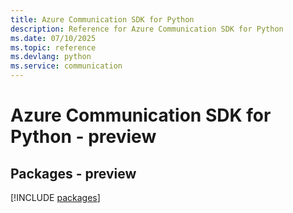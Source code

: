 ```yaml
---
title: Azure Communication SDK for Python
description: Reference for Azure Communication SDK for Python
ms.date: 07/10/2025
ms.topic: reference
ms.devlang: python
ms.service: communication
---
```

# Azure Communication SDK for Python - preview
## Packages - preview
[!INCLUDE [packages](communication-index.md)]